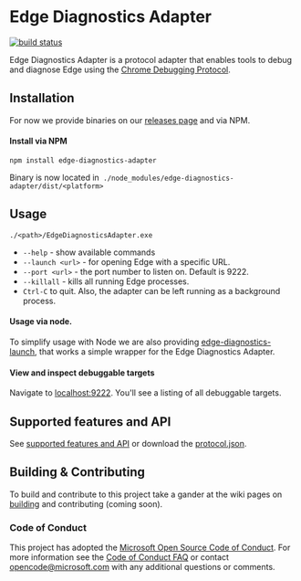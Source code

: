 # Edge Diagnostics Adapter
[![build status](https://travis-ci.org/Microsoft/edge-diagnostics-adapter.svg?branch=master)](https://travis-ci.org/Microsoft/edge-diagnostics-adapter)

Edge Diagnostics Adapter is a protocol adapter that enables tools to debug and diagnose Edge using the [Chrome Debugging Protocol](https://chromedevtools.github.io/debugger-protocol-viewer/).

## Installation

For now we provide binaries on our [releases page](https://github.com/Microsoft/EdgeDiagnosticsAdapter/releases) and via NPM.

#### Install via NPM
```npm install edge-diagnostics-adapter```

Binary is now located in` ./node_modules/edge-diagnostics-adapter/dist/<platform>`

## Usage

```console
./<path>/EdgeDiagnosticsAdapter.exe
```

* `--help` - show available commands
* `--launch <url>` - for opening Edge with a specific URL.
* `--port <url>` - the port number to listen on. Default is 9222.
* `--killall` - kills all running Edge processes.
* `Ctrl-C` to quit. Also, the adapter can be left running as a background process.


#### Usage via node.
To simplify usage with Node we are also providing [edge-diagnostics-launch](https://github.com/Microsoft/edge-diagnostics-launch), that works a simple wrapper for the Edge Diagnostics Adapter.

#### View and inspect debuggable targets

Navigate to [localhost:9222](http://localhost:9222). You'll see a listing of all debuggable targets.

## Supported features and API

See [supported features and API](https://github.com/Microsoft/EdgeDiagnosticsAdapter/wiki/Supported-features-and-API) or download the [protocol.json]().

## Building & Contributing
To build and contribute to this project take a gander at the wiki pages on [building](https://github.com/Microsoft/EdgeDiagnosticsAdapter/wiki/Building) and contributing (coming soon).

### Code of Conduct
This project has adopted the [Microsoft Open Source Code of Conduct](https://opensource.microsoft.com/codeofconduct/). For more information see the [Code of Conduct FAQ](https://opensource.microsoft.com/codeofconduct/faq/) or contact [opencode@microsoft.com](mailto:opencode@microsoft.com) with any additional questions or comments.
